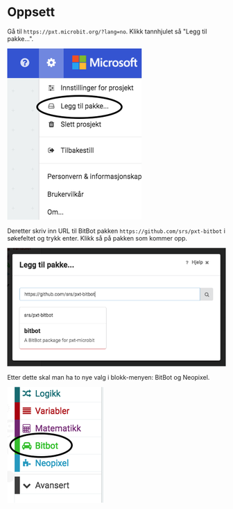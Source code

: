 # Oppsett

Gå til `https://pxt.microbit.org/?lang=no`. Klikk tannhjulet så
"Legg til pakke...".

![Screen](screen-1.png)

Deretter skriv inn URL til BitBot pakken `https://github.com/srs/pxt-bitbot`
i søkefeltet og trykk enter. Klikk så på pakken som kommer opp.

![Screen](screen-2.png)

Etter dette skal man ha to nye valg i blokk-menyen: BitBot og Neopixel.

![Screen](screen-3.png)
